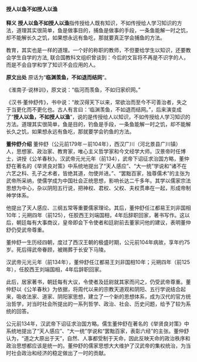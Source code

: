 #### 授人以鱼不如授人以渔

**释义** **授人以鱼不如授人以渔**指传授给人既有知识，不如传授给人学习知识的方法，道理其实很简单，鱼是做事目的，捕鱼是做事的手段，一条鱼能解一时之饥，却不能解长久之饥，如果想永远有鱼吃，那就要真正学会捕鱼的方法。 

教育，其实也是一样的道理。一个好的称职的教师，不但要给学生以知识，还要教会学生自学的方法, 联合国教科文组织曾谈到：今后的文盲将不再是不识字的人，而是不会自学和学了知识不会应用的人。 

**原文出处** 原话为“**临渊羡鱼，不如退而结网**”。 

《淮南子·说林训》，原文说：“临河而羡鱼，不如归家织网。” 

《汉书·董仲舒传》，书中说：“故汉得天下以来，常欲治而至今不可善治者，失之于当更化而不更化也。古人有言曰：‘临渊羡鱼，不如退而结网。”，后来演变成了“**授人以鱼，不如授人以渔**”，说的是传授给人以知识，不如传授给人学习知识的方法。道理其实很简单，鱼是目的，钓鱼是手段，一条鱼能解一时之饥，却不能解长久之饥，如果想永远有鱼吃，那就要学会钓鱼的方法。 

**董仲舒介绍** 董仲舒（公元前179年－前104年），西汉广川（河北景县广川镇）人，思想家、政治家、教育家，唯心主义哲学家和今文经学大师。汉景帝时任博士，讲授《公羊春秋》。汉武帝元光元年（前134），武帝下诏征求治国方略，董仲舒在著名的《举贤良对策》中系统地提出了“天人感应”、“大一统”学说和“诸不在六艺之科、孔子之术者，皆绝其道，勿使并进。”、“罢黜百家，独尊儒术”的主张为武帝所采纳，使儒学成为中国社会正统思想，影响长达二千多年。其学以儒家宗法思想为中心，杂以阴阳五行说，把神权、君权、父权、夫权贯串在一起，形成帝制神学体系。 

 他提出了天人感应、三纲五常等重要儒家理论。其后，董仲舒任江都易王刘非国相10年；元朔四年（前125），任胶西王刘端国相，4年后辞职回家，著书写作。这以后，朝廷每有大事商议，皇帝即会下令使者和廷尉前去董家问他的建议，表明董仲舒仍受武帝尊重。 

 董仲舒一生历经四朝，度过了西汉王朝的极盛时期，公元前104年病故，享年约75岁。死后得武帝眷顾，被赐葬于长安下马陵。 

汉武帝元光元年（前134年），董仲舒任江都易王刘非国相10年；元朔四年（前125年），任胶西王刘端国相，4年后辞职回家。 

此后，居家著书，朝廷每有大议，令使者及廷尉就其家而问之，仍受武帝尊重。董仲舒以《公羊春秋》为依据，将周代以来的宗教天道观和阴阳、五行学说结合起来，吸收法家、道家、阴阳家思想，建立了一个新的思想体系，成为汉代的官方统治哲学，对当时社会所提出的一系列哲学、政治、社会、历史问题，给予了较为系统的回答。 

公元前134年，汉武帝下诏征求治国方略。儒生董仲舒在著名的《举贤良对策》中系统地提出了“天人感应”、“大一统”学说和“罢黜百家，表彰六经”的主张。董仲舒认为，“道之大原出于天”，自然、人事都受制于天命，因此反映天命的政治秩序和政治思想都应该是统一的。董仲舒的儒家思想大大维护了汉武帝的集权统治，为当时社会政治和经济的稳定做出了一时的贡献。